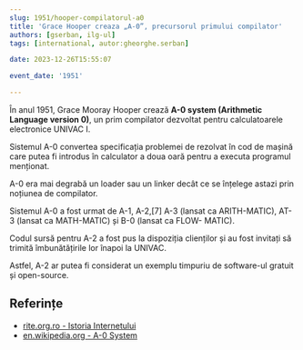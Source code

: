 ```yaml
---
slug: 1951/hooper-compilatorul-a0
title: 'Grace Hooper creaza „A-0”, precursorul primului compilator'
authors: [gserban, ilg-ul]
tags: [international, autor:gheorghe.serban]

date: 2023-12-26T15:55:07

event_date: '1951'

---
```


În anul 1951, Grace Mooray Hooper crează **A-0 system
(Arithmetic Language version 0)**, un prim compilator
dezvoltat pentru calculatoarele electronice UNIVAC I.

<!-- truncate -->

Sistemul A-0 convertea specificația problemei de rezolvat
în cod de mașină care putea fi introdus în calculator a doua oară
pentru a executa programul menționat.

A-0 era mai degrabă un loader sau un linker decât ce se înțelege
astazi prin noțiunea de compilator.

Sistemul A-0 a fost urmat de A-1, A-2,[7] A-3 (lansat ca ARITH-MATIC),
AT-3 (lansat ca MATH-MATIC) și B-0 (lansat ca FLOW- MATIC).

Codul sursă pentru A-2 a fost pus la dispoziția clienților
și au fost invitați să trimită îmbunătățirile lor înapoi la UNIVAC.

Astfel, A-2 ar putea fi considerat un exemplu timpuriu de software-ul
gratuit și open-source.

## Referințe

- [rite.org.ro - Istoria Internetului](https://rite.org.ro/istoria-internetului/)
- [en.wikipedia.org - A-0 System](https://en.wikipedia.org/wiki/A-0_System)
